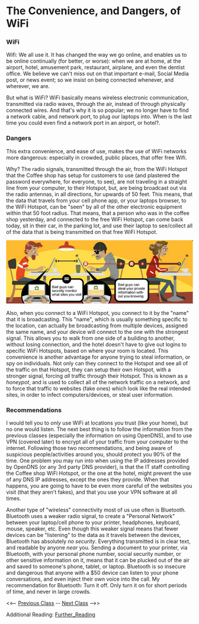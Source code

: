 # The Convenience, and Dangers, of WiFi

### WiFi
Wifi:  We all use it.  It has changed the way we go online, and enables us to be online continually (for better, or worse):  when we are at home, at the airport, hotel, amusement park, restaurant, airplane, and even the dentist office.  We believe we can't miss out on that important e-mail, Social Media post, or news event; so we insist on being connected whenever, and wherever, we are.

But what is WiFi?  WiFi basically means wireless electronic communication, transmitted via radio waves, through the air, instead of through physically connected wires.  And that's why it is so popular; we no longer have to find a network cable, and network port, to plug our laptops into.  When is the last time you could even find a network port in an airport, or hotel?.  

### Dangers
This extra convenience, and ease of use, makes the use of WiFi networks more dangerous: especially in crowded, public places, that offer free Wifi.  

Why?  The radio signals, transmitted through the air, from the WiFi Hotspot that the Coffee shop has setup for customers to use (and plastered the password everywhere, for everyone, to see), are not traveling in a straight line from your computer, to their Hotspot, but, are being broadcast out via the radio antennas, in all directions, for upwards of 50 feet.  This means, that the data that travels from your cell phone app, or your laptops browser, to the WiFi Hotspot, can be "seen" by all of the other electronic equipment within that 50 foot radius.  That means, that a person who was in the coffee shop yesterday, and connected to the free WiFi Hotspot, can come back today, sit in their car, in the parking lot, and use their laptop to see/collect all of the data that is being transmitted on that free WiFi Hotspot.

![wifi hacker](wifi-hack.png)

Also, when you connect to a WiFi Hotspot, you connect to it by the "name" that it is broadcasting.  This "name", which is usually something specific to the location, can actually be broadcasting from multiple devices, assigned the same name, and your device will connect to the one with the strongest signal.  This allows you to walk from one side of a building to another, without losing connection, and the hotel doesn't have to give out logins to specific WiFi Hotspots, based on where your room is located.  This convenience is another advantage for anyone trying to steal information, or spy on individuals.  Not only can they connect to the Hotspot and see all of the traffic on that Hotspot, they can setup their own Hotspot, with a stronger signal, forcing *all* traffic through their Hotspot.  This is known as a *honeypot*, and is used to collect all of the network traffic on a network, and to force that traffic to websites (fake ones) which look like the real intended sites, in order to infect computers/devices, or steal user information.

### Recommendations
I would tell you to *only* use WiFi at locations you trust (like your home), but no one would listen.  The next best thing is to follow the information from the previous classes (especially the information on using OpenDNS), and to use VPN (covered later) to encrypt all of your traffic from your computer to the internet.  Following those two recommendations, and being aware of suspicious people/activities around you, should protect you 90% of the time.  One problem you may run into when using the IP addresses provided by OpenDNS (or any 3rd party DNS provider), is that the IT staff controlling the Coffee shop WiFi Hotspot, or the one at the hotel, might prevent the use of any DNS IP addresses, except the ones they provide.  When that happens, you are going to have to be even more careful of the websites you visit (that they aren't fakes), and that you use your VPN software at all times.

Another type of "wireless" connectivity most of us use often is Bluetooth.  Bluetooth uses a weaker radio signal, to create a "Personal Network" between your laptop/cell phone to your printer, headphones, keyboard, mouse, speaker, etc.  Even though this weaker signal means that fewer devices can be "listening" to the data as it travels between the devices, Bluetooth has absolutely *no security*.  Everything transmitted is in clear text, and readable by anyone *near* you.  Sending a document to your printer, via Bluetooth, with your personal phone number, social security number, or other sensitive information on it, means that it can be plucked out of the air and saved to someone's phone, tablet, or laptop.  Bluetooth is so insecure and dangerous that anyone with a $50 device can listen to your phone conversations, and even inject their own voice into the call.  My recommendation for Bluetooth:  Turn it off.  Only turn it on for short periods of time, and never in large crowds.

<<-- [Previous Class](../Class5/README.md) -- [Next Class](../Class7/README.md) -->>

Additional Reading:
[Further_Reading](Further_reading.md)
